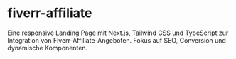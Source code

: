 # fiverr-affiliate
Eine responsive Landing Page mit Next.js, Tailwind CSS und TypeScript zur Integration von Fiverr-Affiliate-Angeboten. Fokus auf SEO, Conversion und dynamische Komponenten.
